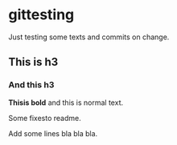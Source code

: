# gittesting

Just testing some texts and commits on change.

## This is h3
### And this h3

**Thisis bold** and this is normal text. 

Some fixesto readme.

Add some lines bla bla bla. 
